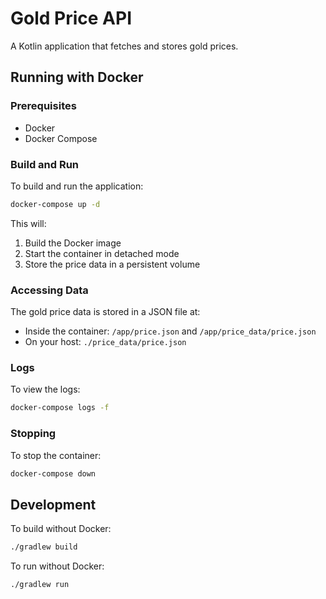 # Gold Price API

A Kotlin application that fetches and stores gold prices.

## Running with Docker

### Prerequisites
- Docker
- Docker Compose

### Build and Run
To build and run the application:

```bash
docker-compose up -d
```

This will:
1. Build the Docker image
2. Start the container in detached mode
3. Store the price data in a persistent volume

### Accessing Data
The gold price data is stored in a JSON file at:
- Inside the container: `/app/price.json` and `/app/price_data/price.json`
- On your host: `./price_data/price.json`

### Logs
To view the logs:

```bash
docker-compose logs -f
```

### Stopping
To stop the container:

```bash
docker-compose down
```

## Development

To build without Docker:

```bash
./gradlew build
```

To run without Docker:

```bash
./gradlew run
``` 